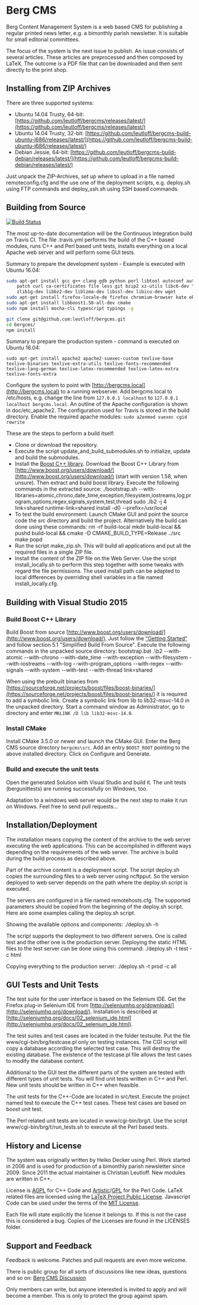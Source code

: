 # Berg CMS

Berg Content Management System is a web based CMS for publishing a regular
printed news letter, e.g. a bimonthly parish newsletter. It is suitable
for small editorial committees.

The focus of the system is the next issue to publish. An issue consists
of several articles. These articles are preprocessed and then composed
by LaTeX. The outcome is a PDF file that can be downloaded and then
sent directly to the print shop.

## Installing from ZIP Archives

There are three supported systems:

- Ubuntu 14.04 Trusty, 64-bit:
  [https://github.com/leutloff/bergcms/releases/latest/](https://github.com/leutloff/bergcms/releases/latest/)
- Ubuntu 14.04 Trusty, 32-bit:
  [https://github.com/leutloff/bergcms-build-ubuntu-i686/releases/latest/](https://github.com/leutloff/bergcms-build-ubuntu-i686/releases/latest/)
- Debian Jessie, 64-bit:
  [https://github.com/leutloff/bergcms-build-debian/releases/latest/](https://github.com/leutloff/bergcms-build-debian/releases/latest/)

Just unpack the ZIP-Archives, set up where to upload in a file named remoteconfig.cfg
and the use one of the deployment scripts, e.g. deploy.sh using FTP commands and
deploy_ssh.sh using SSH based commands.

## Building from Source

[![Build Status](https://travis-ci.org/leutloff/bergcms.png)](https://travis-ci.org/leutloff/bergcms)

The most up-to-date documentation will be the Continuous Integration build
on Travis CI. The file .travis.yml performs the build of the C++ based
modules, runs C++ and Perl based unit tests, installs everything on a
local Apache web server and will perform some GUI tests.

Summary to prepare the development system - Example is executed with Ubuntu 16.04:

```bash
sudo apt-get install gcc g++ clang gdb python perl libtool autoconf automake make \
    patch curl ca-certificates file less git bzip2 xz-utils libc6-dev \
    zlib1g-dev libbz2-dev liblzma-dev libssl-dev libicu-dev wget
sudo apt-get install firefox-locale-de firefox chromium-browser kate okular
sudo apt-get install libboost1.58-all-dev cmake
sudo npm install mocha-cli typescript typings -g

git clone git@github.com:leutloff/bergcms.git
cd bergcms/
npm install
```

Summary to prepare the production system - command is executed on Ubuntu 16.04:

    sudo apt-get install apache2 apache2-suexec-custom texlive-base texlive-binaries texlive-extra-utils texlive-fonts-recommended texlive-lang-german texlive-latex-recommended texlive-latex-extra texlive-fonts-extra

Configure the system to point with [http://bergcms.local](http://bergcms.local) to a running webserver.
Add bergcms.local to /etc/hosts, e.g. change the line from
`127.0.0.1 localhost`
to
`127.0.0.1 localhost bergcms.local`.
An outline of the Apache configuration is shown in doc/etc_apache2.
The configuration used for Travis is stored in the build directory.
Enable the required apache modules: `sudo a2enmod suexec cgid rewrite`

These are the steps to perform a build itself:

- Clone or download the repository.
- Execute the script update_and_build_submodules.sh to initialize, update and
  build the submodules.
- Install the [Boost C++ library](http://boost.org). Download the Boost C++ Library from
  [http://www.boost.org/users/download/](http://www.boost.org/users/download/)
  (start with version 1.58, when unsure). Then extract and build boost library.
  Execute the following commands in the extracted source:
      ./bootstrap.sh --with-libraries=atomic,chrono,date_time,exception,filesystem,iostreams,log,program_options,regex,signals,system,test,thread
      sudo ./b2 -j 4 link=shared runtime-link=shared install -d0 --prefix=/usr/local
- To test the build environment:
  Launch CMake GUI and point the source code the src directory and
  build the project. Alternatively the build can done using these commands:
      rm -rf build-local
      mkdir build-local && pushd build-local && cmake -D CMAKE_BUILD_TYPE=Release ../src
      make
      popd
- Run the script make_zip.sh. This will build all applications and put all
  the required files in a single ZIP file.
- Install the content of the ZIP file on the Web Server. Use the script
  install_locally.sh to perform this step together with some tweaks with
  regard the file permissions. The used install path can be adapted to
  local differences by overriding shell variables in a file named
  install_locally.cfg.

## Building with Visual Studio 2015

### Build Boost C++ Library

Build Boost from source [http://www.boost.org/users/download/](http://www.boost.org/users/download/). Just follow the
["Getting Started"](http://www.boost.org/doc/libs/1_60_0/more/getting_started/windows.html)
and follow section 5.1 "Simplified Build From Source". Execute the following
commands in the unpacked source directory:
    bootstrap.bat
    .\b2 --with-atomic --with-chrono --with-date_time  --with-exception --with-filesystem --with-iostreams --with-log --with-program_options --with-regex --with-signals --with-system --with-test --with-thread link=shared

When using the prebuilt binaries from
[https://sourceforge.net/projects/boost/files/boost-binaries/](https://sourceforge.net/projects/boost/files/boost-binaries/) 
it is required
to add a symbolic link.
Create a symbolic link from lib to lib32-msvc-14.0 in the unpacked
directory. Start a command window as Administrator, go to directory and
enter `MKLINK /D lib lib32-msvc-14.0`.

### Install CMake

Install CMake 3.5.0 or newer and launch the CMake GUI. Enter the Berg
CMS source directory `bergcms\src`. Add an entry `BOOST_ROOT`
pointing to the above installed directory. Click on Configure and
Generate.

### Build and execute the unit tests

Open the generated Solution with Visual Studio and build it.
The unit tests (bergunittests) are running successfully
on Windows, too.

Adaptation to a windows web server would be the next step to make it run on
Windows. Feel free to send pull requests...

## Installation/Deployment

The installation means copying the content of the archive to the web server
executing the web applications. This can be accomplished in different ways depending
on the requirements of the web server. The archive is build during the build
process as described above.

Part of the archive content is a deployment script. The script deploy.sh copies
the surrounding files to a web server using ncftpput. So the version deployed
to web server depends on the path where the deploy.sh script is executed.

The servers are configured in a file named remotehosts.cfg. The supported
parameters should be copied from the beginning of the deploy.sh script. Here are
some examples calling the deploy.sh script.

Showing the available options and components:
    ./deploy.sh -h

The script supports the deployment to two different servers. One is called test
and the other one is the production server. Deploying the static HTML files to
the test server can be done using this command:
    ./deploy.sh -t test -c html

Copying everything to the production server:
    ./deploy.sh -t prod -c all

## GUI Tests and Unit Tests

The test suite for the user interface is based on the Selenium IDE.
Get the Firefox plug-in Selenium IDE
from [http://seleniumhq.org/download/](http://seleniumhq.org/download/).
Installation is described at
[http://seleniumhq.org/docs/02_selenium_ide.html](http://seleniumhq.org/docs/02_selenium_ide.html).

The test suites and test cases are located in the folder testsuite.
Put the file www/cgi-bin/brg/testcase.pl only on testing instances.
The CGI script will copy a database according the selected test case.
This will destroy the existing database. The existence of the testcase.pl
file allows the test cases to modify the database content.

Additional to the GUI test the different parts of the system are tested with
different types of unit tests. You will find unit tests written in C++ and
Perl. New unit tests should be written in C++ when feasible.

The unit tests for the C++-Code are located in src/test. Execute the project
named test to execute the C++ test cases. These test cases are based on
boost unit test.

The Perl related unit tests are located in www/cgi-bin/brg/t. Use the script
www/cgi-bin/brg/t/run_tests.sh to execute all the Perl based tests.

## History and License

The system was originally written by Heiko Decker using Perl. Work started
in 2006 and is used for production of a bimonthly parish newsletter since 2009.
Since 2011 the actual maintainer is Christian Leutloff. New modules are
written in C++.

License is [AGPL](https://www.gnu.org/licenses/agpl-3.0) for C++ Code and
[Artistic](http://www.perlfoundation.org/artistic_license_2_0)/[GPL](https://www.gnu.org/licenses/gpl-3.0)
for the Perl Code.
LaTeX related files are licensed using the [LaTeX Project Public License](http://www.latex-project.org/lppl/lppl-1-3c.html).
Javascript Code can be used under the terms of the [MIT License](https://en.wikipedia.org/wiki/MIT_License).

Each file will state explicitly the license it belongs to.
If this is not the case this is considered a bug.
Copies of the Licenses are found in the LICENSES folder.

## Support and Feedback

Feedback is welcome. Patches and pull requests are even more welcome.

There is public group for all sorts of discussions like new ideas, questions and so on:
[Berg CMS Discussion](https://groups.google.com/d/forum/bergcms-discuss)

Only members can write, but anyone interested is invited to apply and will become a member.
This is only to protect the group against spam.
